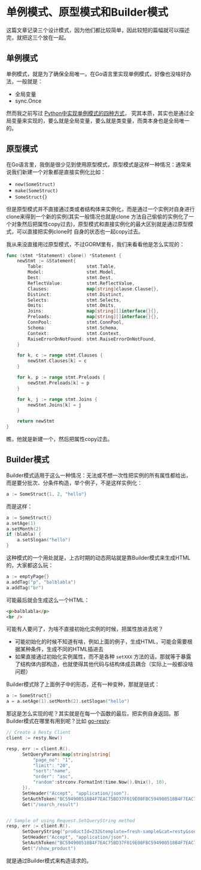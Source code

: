 # 单例模式、原型模式和Builder模式

这篇文章记录三个设计模式，因为他们都比较简单，因此较短的篇幅就可以描述完，就把这三个放在一起。

## 单例模式

单例模式，就是为了确保全局唯一。在Go语言里实现单例模式，好像也没啥好办法，一般就是：

- 全局变量
- sync.Once

然而我之前写过 [Python中实现单例模式的四种方式](https://jiajunhuang.com/articles/2018_08_24-python_singleton.md.html)，
究其本质，其实也是通过全局变量来实现的，要么就是全局变量，要么就是类变量，而类本身也是全局唯一的。

## 原型模式

在Go语言里，我倒是很少见到使用原型模式，原型模式是这样一种情况：通常来说我们新建一个对象都是直接实例化比如：

- `new(SomeStruct)`
- `make(SomeStruct)`
- `SomeStruct{}`

但是原型模式并不直接通过类或者结构体来实例化，而是通过一个实例对自身进行clone来得到一个新的实例(其实一般情况也就是clone
方法自己偷偷的实例化了一个对象然后把属性copy过去)，原型模式和直接实例化的最大区别就是通过原型模式，可以直接把实例clone时
自身的状态也一起copy过去。

我从来没直接用过原型模式，不过GORM里有，我们来看看他是怎么实现的：

```go
func (stmt *Statement) clone() *Statement {
	newStmt := &Statement{
		Table:                stmt.Table,
		Model:                stmt.Model,
		Dest:                 stmt.Dest,
		ReflectValue:         stmt.ReflectValue,
		Clauses:              map[string]clause.Clause{},
		Distinct:             stmt.Distinct,
		Selects:              stmt.Selects,
		Omits:                stmt.Omits,
		Joins:                map[string][]interface{}{},
		Preloads:             map[string][]interface{}{},
		ConnPool:             stmt.ConnPool,
		Schema:               stmt.Schema,
		Context:              stmt.Context,
		RaiseErrorOnNotFound: stmt.RaiseErrorOnNotFound,
	}

	for k, c := range stmt.Clauses {
		newStmt.Clauses[k] = c
	}

	for k, p := range stmt.Preloads {
		newStmt.Preloads[k] = p
	}

	for k, j := range stmt.Joins {
		newStmt.Joins[k] = j
	}

	return newStmt
}
```

瞧，他就是新建一个，然后把属性copy过去。

## Builder模式

Builder模式适用于这么一种情况：无法或不想一次性把实例的所有属性都给出，而是要分批次、分条件构造，举个例子，不是这样实例化：

```go
a := SomeStruct{1, 2, "hello"}
```

而是这样：

```go
a := SomeStruct{}
a.setAge(1)
a.setMonth(2)
if (blabla) {
    a.setSlogan("hello")
}
```

这种模式的一个用处就是，上古时期的动态网站就是靠Builder模式来生成HTML的，大家都这么玩：

```go
a := emptyPage{}
a.addTag("p", "balblabla")
a.addTag("br")
```

可能最后就会生成这么一个HTML：

```html
<p>balblabla</p>
<br />
```

可能有人要问了，为啥不直接初始化实例的时候，把属性放进去呢？

- 可能初始化的时候不知道有啥，例如上面的例子，生成HTML，可能会需要根据某种条件，生成不同的HTML插进去
- 如果直接通过初始化实例属性，而不是各种 `setXXX` 方法的话，那就等于暴露了结构体内部构造，也就使得其他代码与结构体成员耦合（实际上一般都没啥问题）

Builder模式除了上面例子中的形态，还有一种变种，那就是链式：

```go
a := SomeStruct{}
a = a.setAge(1).setMonth(2).setSlogan("hello")
```

那这是怎么实现的呢？其实就是在每一个函数的最后，把实例自身返回。那Builder模式在哪里有用到呢？比如 [go-resty](https://github.com/go-resty/resty):

```go
// Create a Resty Client
client := resty.New()

resp, err := client.R().
      SetQueryParams(map[string]string{
          "page_no": "1",
          "limit": "20",
          "sort":"name",
          "order": "asc",
          "random":strconv.FormatInt(time.Now().Unix(), 10),
      }).
      SetHeader("Accept", "application/json").
      SetAuthToken("BC594900518B4F7EAC75BD37F019E08FBC594900518B4F7EAC75BD37F019E08F").
      Get("/search_result")


// Sample of using Request.SetQueryString method
resp, err := client.R().
      SetQueryString("productId=232&template=fresh-sample&cat=resty&source=google&kw=buy a lot more").
      SetHeader("Accept", "application/json").
      SetAuthToken("BC594900518B4F7EAC75BD37F019E08FBC594900518B4F7EAC75BD37F019E08F").
      Get("/show_product")
```

就是通过Builder模式来构造请求的。
